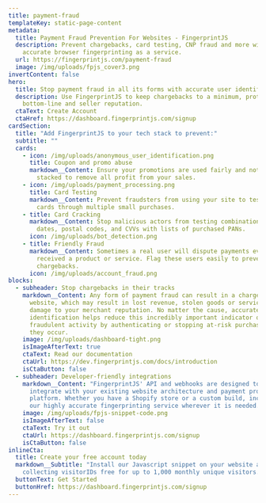 ```yaml
---
title: payment-fraud
templateKey: static-page-content
metadata:
  title: Payment Fraud Prevention For Websites - FingerprintJS
  description: Prevent chargebacks, card testing, CNP fraud and more with 99.5%
    accurate browser fingerprinting as a service.
  url: https://fingerprintjs.com/payment-fraud
  image: /img/uploads/fpjs_cover3.png
invertContent: false
hero:
  title: Stop payment fraud in all its forms with accurate user identification
  description: Use FingerprintJS to keep chargebacks to a minimum, protecting your
    bottom-line and seller reputation.
  ctaText: Create Account
  ctaHref: https://dashboard.fingerprintjs.com/signup
cardSection:
  title: "Add FingerprintJS to your tech stack to prevent:"
  subtitle: ""
  cards:
    - icon: /img/uploads/anonymous_user_identification.png
      title: Coupon and promo abuse
      markdown__Content: Ensure your promotions are used fairly and not repeated or
        stacked to remove all profit from your sales.
    - icon: /img/uploads/payment_processing.png
      title: Card Testing
      markdown__Content: Prevent fraudsters from using your site to test stolen credit
        cards through multiple small purchases.
    - title: Card Cracking
      markdown__Content: Stop malicious actors from testing combinations of expiry
        dates, postal codes, and CVVs with lists of purchased PANs.
      icon: /img/uploads/bot_detection.png
    - title: Friendly Fraud
      markdown__Content: Sometimes a real user will dispute payments even though they
        received a product or service. Flag these users easily to prevent future
        chargebacks.
      icon: /img/uploads/account_fraud.png
blocks:
  - subheader: Stop chargebacks in their tracks
    markdown__Content: Any form of payment fraud can result in a chargeback for your
      website, which may result in lost revenue, stolen goods or services, and
      damage to your merchant reputation. No matter the cause, accurate user
      identification helps reduce this incredibly important indicator of
      fraudulent activity by authenticating or stopping at-risk purchases before
      they occur.
    image: /img/uploads/dashboard-tight.png
    isImageAfterText: true
    ctaText: Read our documentation
    ctaUrl: https://dev.fingerprintjs.com/docs/introduction
    isCtaButton: false
  - subheader: Developer-friendly integrations
    markdown__Content: "FingerprintJS' API and webhooks are designed to easily
      integrate with your existing website architecture and payment processing
      platform. Whether you have a Shopify store or a custom build, incorporate
      our highly accurate fingerprinting service wherever it is needed.   "
    image: /img/uploads/fpjs-snippet-code.png
    isImageAfterText: false
    ctaText: Try it out
    ctaUrl: https://dashboard.fingerprintjs.com/signup
    isCtaButton: false
inlineCta:
  title: Create your free account today
  markdown__Subtitle: "Install our Javascript snippet on your website and start
    collecting visitorIDs free for up to 1,000 monthly unique visitors. "
  buttonText: Get Started
  buttonHref: https://dashboard.fingerprintjs.com/signup
---
```

